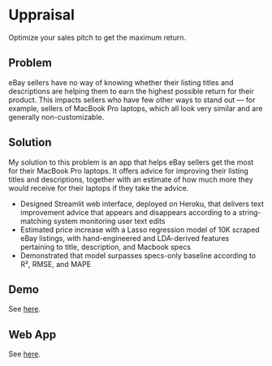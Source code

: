 # Uppraisal

Optimize your sales pitch to get the maximum return.

Problem
-

eBay sellers have no way of knowing whether their listing titles and descriptions are helping them to earn the highest possible return for their product. This impacts sellers who have few other ways to stand out — for example, sellers of MacBook Pro laptops, which all look very similar and are generally non-customizable.

Solution
-

My solution to this problem is an app that helps eBay sellers get the most for their MacBook Pro laptops. It offers advice for improving their listing titles and descriptions, together with an estimate of how much more they would receive for their laptops if they take the advice.
- Designed Streamlit web interface, deployed on Heroku, that delivers text improvement advice that appears and disappears according to a string-matching system monitoring user text edits
- Estimated price increase with a Lasso regression model of 10K scraped eBay listings, with hand-engineered and LDA-derived features pertaining to title, description, and Macbook specs
- Demonstrated that model surpasses specs-only baseline according to R², RMSE, and MAPE

Demo
-
See [here](https://docs.google.com/presentation/d/1mcprzRBa3owQ9Xrx9ByNCmMEQ23Mzk-FyndLD1KpxIU/edit#slide=id.g9c1e6b6e08_0_214).

Web App
-
See [here](https://uppraisal.herokuapp.com).